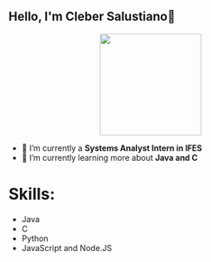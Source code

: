 ## Hello, I'm Cleber Salustiano👋
<a>
<div align="center">
  <a href="https://github.com/rafaballerini">
  <img height="180em" src="https://github-readme-stats.vercel.app/api?username=CleberSalustiano&show_icons=true&theme=dark&include_all_commits=true&count_private=true"/>
</div>
</a>

- 🔭 I’m currently a **Systems Analyst Intern in IFES**
- 🌱 I’m currently learning more about **Java and C**
# Skills:
  - Java
  - C
  - Python
  - JavaScript and Node.JS
